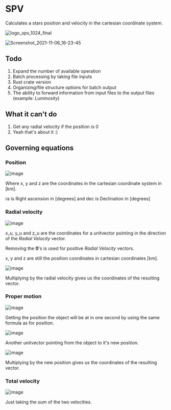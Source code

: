 # SPV

Calculates a stars position and velocity in the cartesian coordinate system.

![logo_spv_1024_final](https://user-images.githubusercontent.com/23136737/139969949-60d55cb5-f877-4c16-9ad6-fdab05129c11.png)

![Screenshot_2021-11-06_16-23-45](https://user-images.githubusercontent.com/23136737/140614928-790d0d26-37eb-4572-b548-52ffca3a2c40.png)

## Todo

1. Expand the number of available operation
2. Batch processing by taking file inputs
3. Rust crate version
4. Organizing/file structure options for batch output
5. The ability to forward information from input files to the output files (example: _Luminosity_)

## What it can't do

1. Get any radial velocity if the position is 0
2. Yeah that's about it :)

## Governing equations

### Position

![image](https://user-images.githubusercontent.com/23136737/138668712-e3c6ab2f-90bd-486a-81ea-1ed1e62d3e0a.png)

Where x, y and z are the coordinates in the cartesian coordinate system in [km].

ra is Right ascension in [degrees] and dec is Declination in [degrees]

### Radial velocity

![image](https://user-images.githubusercontent.com/23136737/138673318-70199707-b2e7-48f1-aefc-1c7e17bb3417.png) 

x_u, y_u and z_u are the coordinates for a unitvector pointing in the direction of the _Radial Velocity_ vector.

Removing the **0**'s is used for positive _Radial Velocity_ vectors.

x, y and z are still the position coordinates in cartesian coordinates [km].

![image](https://user-images.githubusercontent.com/23136737/138673372-e8fee272-fe89-49a7-b22c-41afdc4554ee.png) 

Multiplying by the radial velocity gives us the coordinates of the resulting vector.


### Proper motion

![image](https://user-images.githubusercontent.com/23136737/138673423-da75f408-ac52-4f76-8589-650d31121a03.png) 

Getting the position the object will be at in one second by using the same formula as for position.

![image](https://user-images.githubusercontent.com/23136737/138673463-6935ef95-de6e-4e52-9ad4-0b944e8dbdbe.png) 

Another unitvector pointing from the object to it's new position.

![image](https://user-images.githubusercontent.com/23136737/138673506-a15b866f-e014-43a6-a1cf-da586e3e2ef1.png) 

Multiplying by the new position gives us the coordinates of the resulting vector.

### Total velocity

![image](https://user-images.githubusercontent.com/23136737/138673587-a335d274-a141-4f42-a88b-ad8a474b14a6.png) 

Just taking the sum of the two velocities.
